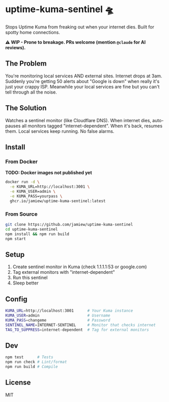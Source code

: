 # uptime-kuma-sentinel 🛸

Stops Uptime Kuma from freaking out when your internet dies. Built for spotty home connections.

**⚠️ WIP - Prone to breakage. PRs welcome (mention `@claude` for AI reviews).**

## The Problem

You're monitoring local services AND external sites. Internet drops at 3am. Suddenly you're getting 50 alerts about "Google is down" when really it's just your crappy ISP. Meanwhile your local services are fine but you can't tell through all the noise.

## The Solution

Watches a sentinel monitor (like Cloudflare DNS). When internet dies, auto-pauses all monitors tagged "internet-dependent". When it's back, resumes them. Local services keep running. No false alarms.

## Install

### From Docker

**TODO: Docker images not published yet**

```bash
docker run -d \
  -e KUMA_URL=http://localhost:3001 \
  -e KUMA_USER=admin \
  -e KUMA_PASS=yourpass \
  ghcr.io/jamiew/uptime-kuma-sentinel:latest
```

### From Source

```bash
git clone https://github.com/jamiew/uptime-kuma-sentinel
cd uptime-kuma-sentinel
npm install && npm run build
npm start
```

## Setup

1. Create sentinel monitor in Kuma (check 1.1.1.1:53 or google.com)
2. Tag external monitors with "internet-dependent"
3. Run this sentinel
4. Sleep better

## Config

```bash
KUMA_URL=http://localhost:3001      # Your Kuma instance
KUMA_USER=admin                     # Username
KUMA_PASS=changeme                  # Password
SENTINEL_NAME=INTERNET-SENTINEL     # Monitor that checks internet
TAG_TO_SUPPRESS=internet-dependent  # Tag for external monitors
```

## Dev

```bash
npm test      # Tests
npm run check # Lint/format
npm run build # Compile
```

## License

MIT